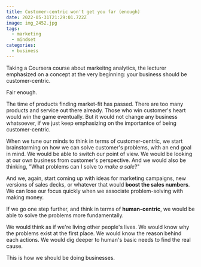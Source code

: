 ```yaml
---
title: Customer-centric won't get you far (enough)
date: 2022-05-31T21:29:01.722Z
image: img_2452.jpg
tags:
  - marketing
  - mindset
categories:
  - business
---
```

Taking a Coursera course about markeitng analytics, the lecturer emphasized on a concept at the very beginning: your business should be customer-centric.

Fair enough.

The time of products finding market-fit has passed. There are too many products and service out there already. Those who win customer's heart would win the game eventually. But it would not change any business whatsoever, if we just keep emphasizing on the importantce of being customer-centric.

When we tune our minds to think in terms of customer-centric, we start brainstorming on how we can solve customer's problems, with an end goal in mind. We would be able to switch our point of view. We would be looking at our own business from customer's perspective. And we would also be thinking, "What problems can I solve to *make a sale*?"

And we, again, start coming up with ideas for marketing campaigns, new versions of sales decks, or whatever that would **boost the sales numbers**. We can lose our focus quickly when we associate problem-solving with making money.

If we go one step further, and think in terms of **human-centric**, we would be able to solve the problems more fundamentally.

We would think as if we're living other people's lives. We would know why the problems exist at the first place. We would know the reason behind each actions. We would dig deeper to human's basic needs to find the real cause.

This is how we should be doing businesses.